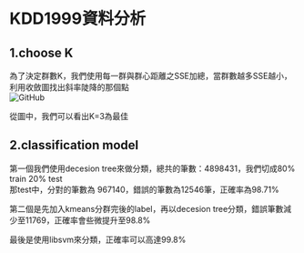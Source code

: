 # KDD1999資料分析




1.choose  K   <br />
-----------------------------------------------------------------------------
為了決定群數K，我們使用每一群與群心距離之SSE加總，當群數越多SSE越小，利用收斂圖找出斜率陡降的那個點<br />
![GitHub](https://cloud.githubusercontent.com/assets/12468475/7927993/063cfc38-091b-11e5-9014-ad85ac1ff393.jpg "GitHub,Social Coding")

從圖中，我們可以看出K=3為最佳

2.classification model   <br />
-----------------------------------------------------------------------------
 第一個我們使用decesion tree來做分類，總共的筆數：4898431，我們切成80% train  20%  test <br />
 那test中，分對的筆數為 967140，錯誤的筆數為12546筆，正確率為98.71% <br />
 
 第二個是先加入kmeans分群完後的label，再以decesion tree分類，錯誤筆數減少至11769，正確率會些微提升至98.8%  <br />
 
 最後是使用libsvm來分類，正確率可以高達99.8%  <br />
 
